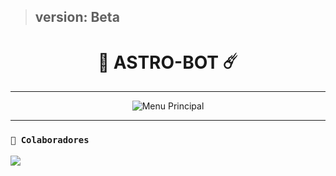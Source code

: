 > ## **version: Beta**

<h1 align="center">🚀 ASTRO-BOT ☄️</h1>

---
<p align="center">
  <img src="https://files.catbox.moe/64kqi9.jpg" alt="Menu Principal">
</p>  

---

### **`🌟 Colaboradores`**
<a href="https://github.com/deylinqff/astro-bot/graphs/contributors">
<img src="https://contrib.rocks/image?repo=deylinqff/astro-bot" /> 
</a>
